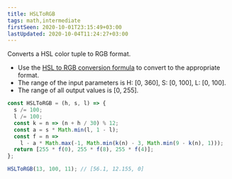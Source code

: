 ```yaml
---
title: HSLToRGB
tags: math,intermediate
firstSeen: 2020-10-01T23:15:49+03:00
lastUpdated: 2020-10-04T11:24:27+03:00
---
```


Converts a HSL color tuple to RGB format.

- Use the [HSL to RGB conversion formula](https://en.wikipedia.org/wiki/HSL_and_HSV#HSL_to_RGB) to convert to the appropriate format.
- The range of the input parameters is H: [0, 360], S: [0, 100], L: [0, 100].
- The range of all output values is [0, 255].

```js
const HSLToRGB = (h, s, l) => {
  s /= 100;
  l /= 100;
  const k = n => (n + h / 30) % 12;
  const a = s * Math.min(l, 1 - l);
  const f = n =>
    l - a * Math.max(-1, Math.min(k(n) - 3, Math.min(9 - k(n), 1)));
  return [255 * f(0), 255 * f(8), 255 * f(4)];
};
```

```js
HSLToRGB(13, 100, 11); // [56.1, 12.155, 0]
```
